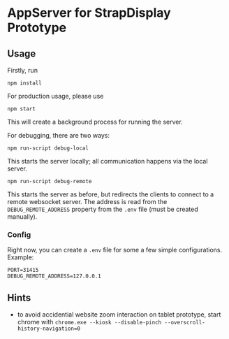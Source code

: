 # AppServer for StrapDisplay Prototype

## Usage
Firstly, run
```
npm install
```

For production usage, please use
```
npm start
```
This will create a background process for running the server.

For debugging, there are two ways:
```
npm run-script debug-local
```
This starts the server locally; all communication happens via the local server.

```
npm run-script debug-remote
```
This starts the server as before, but redirects the clients to connect to a remote websocket server. The address is read from the `DEBUG_REMOTE_ADDRESS` property from the `.env` file (must be created manually). 

### Config
Right now, you can create a `.env` file for some a few simple configurations. Example:
```
PORT=31415
DEBUG_REMOTE_ADDRESS=127.0.0.1
```

## Hints
- to avoid accidential website zoom interaction on tablet prototype, start chrome with `chrome.exe --kiosk --disable-pinch --overscroll-history-navigation=0`